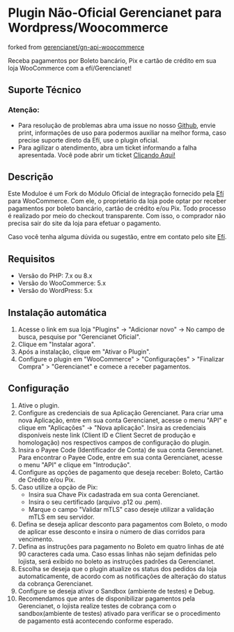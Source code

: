 # Plugin Não-Oficial Gerencianet para Wordpress/Woocommerce
forked from [gerencianet/gn-api-woocommerce](https://github.com/gerencianet/gn-api-woocommerce)

Receba pagamentos por Boleto bancário, Pix e cartão de crédito em sua loja WooCommerce com a efí/Gerencianet!

## Suporte Técnico
### Atenção: 
* Para resolução de problemas abra uma issue no nosso [Github](https://github.com/aireset/gn-api-woocommerce), envie print, informações de uso para podermos auxiliar na melhor forma, caso precise suporte direto da Efí, use o plugin oficial.
* Para agilizar o atendimento, abra um ticket informando a falha apresentada. Você pode abrir um ticket [Clicando Aqui!](https://sistema.gerencianet.com.br/tickets/criar/)

## Descrição 

Este Moduloe é um Fork do Módulo Oficial de integração fornecido pela [Efí](https://gerencianet.com.br/) para WooCommerce. Com ele, o proprietário da loja pode optar por receber pagamentos por boleto bancário, cartão de crédito e/ou Pix. Todo processo é realizado por meio do checkout transparente. Com isso, o comprador não precisa sair do site da loja para efetuar o pagamento.

Caso você tenha alguma dúvida ou sugestão, entre em contato pelo site [Efí](https://gerencianet.com.br/fale-conosco/).

## Requisitos

* Versão do PHP: 7.x ou 8.x
* Versão do WooCommerce: 5.x
* Versão do WordPress: 5.x

## Instalação automática 

1. Acesse o link em sua loja "Plugins" -> "Adicionar novo" -> No campo de busca, pesquise por "Gerencianet Oficial".
2. Clique em "Instalar agora".
4. Após a instalação, clique em "Ativar o Plugin".
5. Configure o plugin em "WooCommerce" > "Configurações" > "Finalizar Compra" > "Gerencianet" e comece a receber pagamentos.


## Configuração 

1. Ative o plugin.
2. Configure as credenciais de sua Aplicação Gerencianet. Para criar uma nova Aplicação, entre em sua conta Gerencianet, acesse o menu "API" e clique em "Aplicações" -> "Nova aplicação". Insira as credenciais disponíveis neste link (Client ID e Client Secret de produção e homologação) nos respectivos campos de configuração do plugin.
3. Insira o Payee Code (Identificador de Conta) de sua conta Gerencianet. Para encontrar o Payee Code, entre em sua conta Gerencianet, acesse o menu "API" e clique em "Introdução".
4. Configure as opções de pagamento que deseja receber: Boleto, Cartão de Crédito e/ou Pix.
5. Caso utilize a opção de Pix:
   * Insira sua Chave Pix cadastrada em sua conta Gerencianet.
   * Insira o seu certificado (arquivo .p12 ou .pem).
   * Marque o campo "Validar mTLS" caso deseje utilizar a validação mTLS em seu servidor.
6. Defina se deseja aplicar desconto para pagamentos com Boleto, o modo de aplicar esse desconto e insira o número de dias corridos para vencimento.
7. Defina as instruções para pagamento no Boleto em quatro linhas de até 90 caracteres cada uma. Caso essas linhas não sejam definidas pelo lojista, será exibido no boleto as instruções padrões da Gerencianet.
8. Escolha se deseja que o plugin atualize os status dos pedidos da loja automaticamente, de acordo com as notificações de alteração do status da cobrança Gerencianet.
9. Configure se deseja ativar o Sandbox (ambiente de testes) e Debug.
10. Recomendamos que antes de disponibilizar pagamentos pela Gerencianet, o lojista realize testes de cobrança com o sandbox(ambiente de testes) ativado para verificar se o procedimento de pagamento está acontecendo conforme esperado.